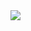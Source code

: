 <a href='http://code.google.com/p/seek-for-android/wiki/AccessControlIntroduction'>
<img src='http://seek-for-android.github.io/img/wiki/ARA_overview.png' />
</a>
